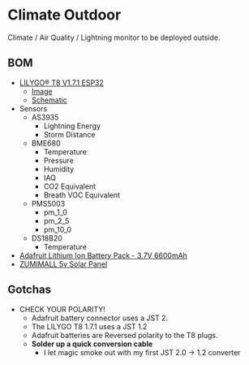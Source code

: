 # Climate Outdoor

Climate / Air Quality / Lightning monitor to be deployed outside.

## BOM

- [LILYGO® T8 V1.7.1 ESP32](https://www.aliexpress.com/item/2251832665108663.html)
  - [Image](https://github.com/LilyGO/TTGO-T8-ESP32/blob/master/image/T81.7.jpg)
  - [Schematic](https://github.com/LilyGO/TTGO-T8-ESP32/blob/master/t8_v1.7.1.pdf)
- Sensors
  - AS3935
    - Lightning Energy
    - Storm Distance
  - BME680
    - Temperature
    - Pressure
    - Humidity
    - IAQ
    - CO2 Equivalent
    - Breath VOC Equivalent
  - PMS5003
    - pm_1_0
    - pm_2_5
    - pm_10_0
  - DS18B20
    - Temperature
- [Adafruit Lithium Ion Battery Pack - 3.7V 6600mAh](https://www.amazon.com/dp/B0137IPVY6)
- [ZUMIMALL 5v Solar Panel](https://www.amazon.com/gp/product/B07V5N5C2L)

## Gotchas

- CHECK YOUR POLARITY!
  - Adafruit battery connector uses a JST 2.
  - The LILYGO T8 1.7.1 uses a JST 1.2
  - Adafruit batteries are Reversed polarity to the T8 plugs.
  - **Solder up a quick conversion cable**
    - I let magic smoke out with my first JST 2.0 -> 1.2 converter
